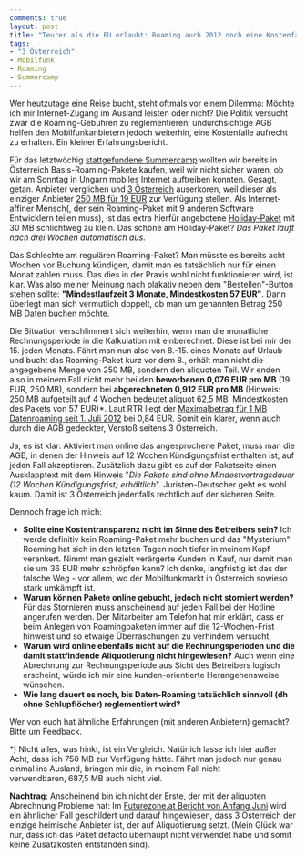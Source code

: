 ```yaml
---
comments: true
layout: post
title: "Teurer als die EU erlaubt: Roaming auch 2012 noch eine Kostenfalle."
tags:
- "3 Österreich"
- Mobilfunk
- Roaming
- Summercamp
---
```

Wer heutzutage eine Reise bucht, steht oftmals vor einem Dilemma: Möchte ich mir Internet-Zugang im Ausland leisten oder nicht? Die Politik versucht zwar die Roaming-Gebühren zu reglementieren; undurchsichtige AGB helfen den Mobilfunkanbietern jedoch weiterhin, eine Kostenfalle aufrecht zu erhalten. Ein kleiner Erfahrungsbericht.



Für das letztwöchig <a title="7 legendäre Tage am Balaton: Socialisten Summercamp 2012" href="http://johannes.nagl.name/2012/7-legendare-tage-am-balaton-socialisten-summercamp-2012/">stattgefundene Summercamp</a> wollten wir bereits in Österreich Basis-Roaming-Pakete kaufen, weil wir nicht sicher waren, ob wir am Sonntag in Ungarn mobiles Internet auftreiben konnten. Gesagt, getan. Anbieter verglichen und <a href="http://www.drei.at/">3 Österreich</a> auserkoren, weil dieser als einziger Anbieter <a href="http://www.drei.at/portal/de/privat/service/roaming/Roamingpakete.html">250 MB für 19 EUR</a> zur Verfügung stellen. Als Internet-affiner Mensch(, der sein Roaming-Paket mit 9 anderen Software Entwicklern teilen muss), ist das extra hierfür angebotene <a href="http://www.drei.at/portal/de/privat/service/roaming/Holidaypakete.html">Holiday-Paket</a> mit 30 MB schlichtweg zu klein. Das schöne am Holiday-Paket? <em>Das Paket läuft nach drei Wochen <em>automatisch aus</em></em>.

Das Schlechte am regulären Roaming-Paket? Man müsste es bereits acht Wochen vor Buchung kündigen, damit man es tatsächlich nur für einen Monat zahlen muss. Das dies in der Praxis wohl nicht funktionieren wird, ist klar. Was also meiner Meinung nach plakativ neben dem "Bestellen"-Button stehen sollte: <strong>"Mindestlaufzeit 3 Monate, Mindestkosten 57 EUR"</strong>. Dann überlegt man sich vermutlich doppelt, ob man um genannten Betrag 250 MB Daten buchen möchte.

Die Situation verschlimmert sich weiterhin, wenn man die monatliche Rechnungsperiode in die Kalkulation mit einberechnet. Diese ist bei mir der 15. jeden Monats. Fährt man nun also von 8.-15. eines Monats auf Urlaub und bucht das Roaming-Paket kurz vor dem 8., erhält man nicht die angegebene Menge von 250 MB, sondern den aliquoten Teil. Wir enden also in meinem Fall nicht mehr bei den <strong>beworbenen 0,076 EUR pro MB</strong> (19 EUR, 250 MB), sondern bei <strong>abgerechneten 0,912 EUR pro MB</strong> (Hinweis: 250 MB aufgeteilt auf 4 Wochen bedeutet aliquot 62,5 MB. Mindestkosten des Pakets von 57 EUR)*. Laut RTR liegt der <a href="http://www.rtr.at/de/tk/roaming_in_der_EU">Maximalbetrag für 1 MB Datenroaming seit 1. Juli 2012</a> bei 0,84 EUR. Somit ein klarer, wenn auch durch die AGB gedeckter, Verstoß seitens 3 Österreich.

Ja, es ist klar: Aktiviert man online das angesprochene Paket, muss man die AGB, in denen der Hinweis auf 12 Wochen Kündigungsfrist enthalten ist, auf jeden Fall akzeptieren. Zusätzlich dazu gibt es auf der Paketseite einen Ausklapptext mit dem Hinweis "<em>Die Pakete sind ohne Mindestvertragsdauer (12 Wochen Kündigungsfrist) erhältlich</em>". Juristen-Deutscher geht es wohl kaum. Damit ist 3 Österreich jedenfalls rechtlich auf der sicheren Seite.

Dennoch frage ich mich:
<ul>
	<li><strong>Sollte eine Kostentransparenz nicht im Sinne des Betreibers sein?</strong>
Ich werde definitiv kein Roaming-Paket mehr buchen und das "Mysterium" Roaming hat sich in den letzten Tagen noch tiefer in meinem Kopf verankert. Nimmt man gezielt verärgerte Kunden in Kauf, nur damit man sie um 36 EUR mehr schröpfen kann? Ich denke, langfristig ist das der falsche Weg - vor allem, wo der Mobilfunkmarkt in Österreich sowieso stark umkämpft ist.</li>
	<li><strong>Warum können Pakete online gebucht, jedoch nicht storniert werden?</strong>
Für das Stornieren muss anscheinend auf jeden Fall bei der Hotline angerufen werden. Der Mitarbeiter am Telefon hat mir erklärt, dass er beim Anlegen von Roamingpaketen immer auf die 12-Wochen-Frist hinweist und so etwaige Überraschungen zu verhindern versucht.</li>
	<li><strong>Warum wird online ebenfalls nicht auf die Rechnungsperioden und die damit stattfindende Aliquotierung nicht hingewiesen?</strong>
Auch wenn eine Abrechnung zur Rechnungsperiode aus Sicht des Betreibers logisch erscheint, würde ich mir eine kunden-orientierte Herangehensweise wünschen.</li>
	<li><strong>Wie lang dauert es noch, bis Daten-Roaming tatsächlich sinnvoll (dh ohne Schlupflöcher) reglementiert wird? </strong></li>
</ul>
Wer von euch hat ähnliche Erfahrungen (mit anderen Anbietern) gemacht? Bitte um Feedback.

*) Nicht alles, was hinkt, ist ein Vergleich. Natürlich lasse ich hier außer Acht, dass ich 750 MB zur Verfügung hätte. Fährt man jedoch nur genau einmal ins Ausland, bringen mir die, in meinem Fall nicht verwendbaren, 687,5 MB auch nicht viel.

<strong>Nachtrag</strong>: Anscheinend bin ich nicht der Erste, der mit der aliquoten Abrechnung Probleme hat: Im <a href="http://futurezone.at/produkte/9428-drei-datenroaming-paket-veraergert-kunden.php">Futurezone.at Bericht von Anfang Juni</a> wird ein ähnlicher Fall geschildert und darauf hingewiesen, dass 3 Österreich der einzige heimische Anbieter ist, der auf Aliquotierung setzt. (Mein Glück war nur, dass ich das Paket defacto überhaupt nicht verwendet habe und somit keine Zusatzkosten entstanden sind).
